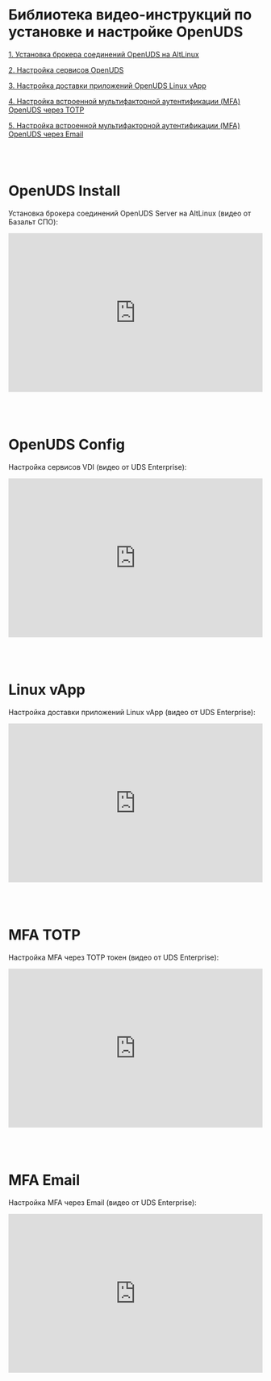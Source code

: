 # Библиотека видео-инструкций по установке и настройке OpenUDS

[1. Установка брокера соединений OpenUDS на AltLinux](#openuds-install)

[2. Настройка сервисов OpenUDS](#openuds-config)

[3. Настройка доставки приложений OpenUDS Linux vApp](#linux-vapp)

[4. Настройка встроенной мультифакторной аутентификации (MFA) OpenUDS через TOTP](#mfa-totp)

[5. Настройка встроенной мультифакторной аутентификации (MFA) OpenUDS через Email](#mfa-email)

<br><br>
# OpenUDS Install

Установка брокера соединений OpenUDS Server на AltLinux (видео от Базальт СПО):

<iframe height="315px" width="100%" src="https://www.youtube.com/embed/wNTlB6vKhdk" title="YouTube video player" frameborder="0" allow="accelerometer; autoplay; clipboard-write; encrypted-media; gyroscope; picture-in-picture" allowfullscreen>
</iframe>

<br><br>
# OpenUDS Config

Настройка сервисов VDI (видео от UDS Enterprise):

<iframe height="315px" width="100%" src="https://www.youtube.com/embed/srvi0_Q5zsI" title="YouTube video player" frameborder="0" allow="accelerometer; autoplay; clipboard-write; encrypted-media; gyroscope; picture-in-picture" allowfullscreen>
</iframe>

<br><br>
# Linux vApp

Настройка доставки приложений Linux vApp (видео от UDS Enterprise):

<iframe height="315px" width="100%" src="https://www.youtube.com/embed/E9YHEjkt7lw" title="YouTube video player" frameborder="0" allow="accelerometer; autoplay; clipboard-write; encrypted-media; gyroscope; picture-in-picture" allowfullscreen>
</iframe>

<br><br>
# MFA TOTP

Настройка MFA через TOTP токен (видео от UDS Enterprise):

<iframe height="315px" width="100%" src="https://www.youtube.com/embed/Nj6ZfvfDh9I" title="YouTube video player" frameborder="0" allow="accelerometer; autoplay; clipboard-write; encrypted-media; gyroscope; picture-in-picture" allowfullscreen>
</iframe>

<br><br>
# MFA Email

Настройка MFA через Email (видео от UDS Enterprise):

<iframe height="315px" width="100%" src="https://www.youtube.com/embed/sqIupVe5xoY" title="YouTube video player" frameborder="0" allow="accelerometer; autoplay; clipboard-write; encrypted-media; gyroscope; picture-in-picture" allowfullscreen>
</iframe>
